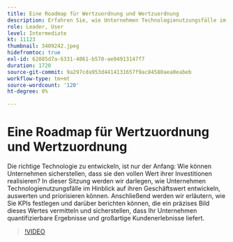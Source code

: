 ```yaml
---
title: Eine Roadmap für Wertzuordnung und Wertzuordnung
description: Erfahren Sie, wie Unternehmen Technologienutzungsfälle im Hinblick auf ihren Geschäftswert entwickeln, bewerten und priorisieren können, und legen Sie KPIs fest und berichten Sie darüber, um sicherzustellen, dass Ihr Unternehmen quantifizierbare Ergebnisse und großartige Kundenerlebnisse liefert.
role: Leader, User
level: Intermediate
kt: 11123
thumbnail: 3409242.jpeg
hidefromtoc: true
exl-id: 62885d7a-6331-4061-b570-ae04913147f7
duration: 1720
source-git-commit: 9a297cda953d4414131657f9ac84580aea0eabeb
workflow-type: tm+mt
source-wordcount: '120'
ht-degree: 0%

---
```


# Eine Roadmap für Wertzuordnung und Wertzuordnung

Die richtige Technologie zu entwickeln, ist nur der Anfang: Wie können Unternehmen sicherstellen, dass sie den vollen Wert ihrer Investitionen realisieren? In dieser Sitzung werden wir darlegen, wie Unternehmen Technologienutzungsfälle im Hinblick auf ihren Geschäftswert entwickeln, auswerten und priorisieren können. Anschließend werden wir erläutern, wie Sie KPIs festlegen und darüber berichten können, die ein präzises Bild dieses Wertes vermitteln und sicherstellen, dass Ihr Unternehmen quantifizierbare Ergebnisse und großartige Kundenerlebnisse liefert.

>[!VIDEO](https://video.tv.adobe.com/v/3409242/?quality=12&learn=on)
